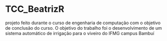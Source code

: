 # TCC_BeatrizR
projeto feito durante o curso de engenharia de computação com o objetivo de conclusão do curso. O objetivo do trabalho foi o desenvolvimento de um sistema automático de irrigação para o viveiro do IFMG campus Bambuí
